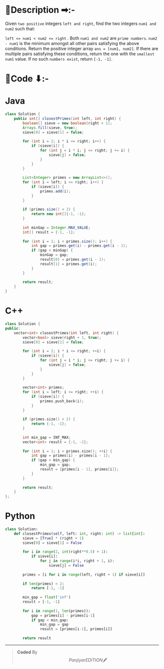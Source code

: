 # 📍Description ➡:-
<!-- Describe your first thoughts on how to solve this problem. -->
Given `two positive` integers `left and right`, find the two integers `num1 and num2` such that:

`left <= num1 < num2 <= right` .
Both `num1 and num2` are `prime numbers`.
`num2 - num1` is the minimum amongst all other pairs satisfying the above conditions.
Return the positive integer array `ans = [num1, num2]`. If there are multiple pairs satisfying these conditions, return the one with the `smallest num1` value. If no such `numbers exist`, return `[-1, -1]`.


# 📝Code ⬇:-


# Java
```java []
class Solution {
    public int[] closestPrimes(int left, int right) {
        boolean[] sieve = new boolean[right + 1];
        Arrays.fill(sieve, true);
        sieve[0] = sieve[1] = false;
        
        for (int i = 2; i * i <= right; i++) {
            if (sieve[i]) {
                for (int j = i * i; j <= right; j += i) {
                    sieve[j] = false;
                }
            }
        }
        
        List<Integer> primes = new ArrayList<>();
        for (int i = left; i <= right; i++) {
            if (sieve[i]) {
                primes.add(i);
            }
        }
        
        if (primes.size() < 2) {
            return new int[]{-1, -1};
        }
        
        int minGap = Integer.MAX_VALUE;
        int[] result = {-1, -1};
        
        for (int i = 1; i < primes.size(); i++) {
            int gap = primes.get(i) - primes.get(i - 1);
            if (gap < minGap) {
                minGap = gap;
                result[0] = primes.get(i - 1);
                result[1] = primes.get(i);
            }
        }
        
        return result;
    }
}

```

# C++
``` cpp []
class Solution {
public:
    vector<int> closestPrimes(int left, int right) {
        vector<bool> sieve(right + 1, true);
        sieve[0] = sieve[1] = false;
        
        for (int i = 2; i * i <= right; ++i) {
            if (sieve[i]) {
                for (int j = i * i; j <= right; j += i) {
                    sieve[j] = false;
                }
            }
        }
        
        vector<int> primes;
        for (int i = left; i <= right; ++i) {
            if (sieve[i]) {
                primes.push_back(i);
            }
        }
        
        if (primes.size() < 2) {
            return {-1, -1};
        }
        
        int min_gap = INT_MAX;
        vector<int> result = {-1, -1};
        
        for (int i = 1; i < primes.size(); ++i) {
            int gap = primes[i] - primes[i - 1];
            if (gap < min_gap) {
                min_gap = gap;
                result = {primes[i - 1], primes[i]};
            }
        }
        
        return result;
    }
};
```

# Python
``` python []
class Solution:
    def closestPrimes(self, left: int, right: int) -> list[int]:
        sieve = [True] * (right + 1)
        sieve[0] = sieve[1] = False
        
        for i in range(2, int(right**0.5) + 1):
            if sieve[i]:
                for j in range(i*i, right + 1, i):
                    sieve[j] = False
        
        primes = [i for i in range(left, right + 1) if sieve[i]]
        
        if len(primes) < 2:
            return [-1, -1]
        
        min_gap = float('inf')
        result = [-1, -1]
        
        for i in range(1, len(primes)):
            gap = primes[i] - primes[i-1]
            if gap < min_gap:
                min_gap = gap
                result = [primes[i-1], primes[i]]
        
        return result   
```

---

>    **Coded** By $$Panjiyar EDITION 🖋  $$

               
